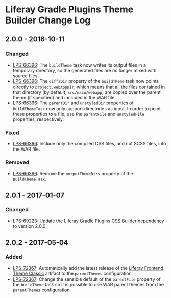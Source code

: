 # Liferay Gradle Plugins Theme Builder Change Log

## 2.0.0 - 2016-10-11

### Changed
- [LPS-66396]: The `buildTheme` task now writes its output files in a temporary
directory, so the generated files are no longer mixed with source files.
- [LPS-66396]: The `diffsDir` property of the `buildTheme` task now points
directly to `project.webAppDir`, which means that all the files contained in
that directory (by default, `src/main/webapp`) are copied over the parent theme
(if specified) and included in the WAR file.
- [LPS-66396]: The `parentDir` and `unstyledDir` properties of `BuildThemeTask`
now only support directories as input. In order to point these properties to a
file, use the `parentFile` and `unstyledFile` properties, respectively.

### Fixed
- [LPS-66396]: Include only the compiled CSS files, and not SCSS files, into
the WAR file.

### Removed
- [LPS-66396]: Remove the `outputThemeDirs` property of the `BuildThemeTask`.

## 2.0.1 - 2017-01-07

### Changed
- [LPS-69223]: Update the [Liferay Gradle Plugins CSS Builder] dependency to
version 2.0.0.

## 2.0.2 - 2017-05-04

### Added
- [LPS-72367]: Automatically add the latest release of the
[Liferay Frontend Theme Classic] artifact to the `parentThemes` configuration.
- [LPS-72367]: Change the sensible default of the `parentFile` property of the
`buildTheme` task so it is possible to use WAR parent themes from the
`parentThemes` configuration.

[LPS-66396]: https://issues.liferay.com/browse/LPS-66396
[LPS-69223]: https://issues.liferay.com/browse/LPS-69223
[LPS-72367]: https://issues.liferay.com/browse/LPS-72367
[Liferay Frontend Theme Classic]: https://github.com/liferay/liferay-portal/tree/master/modules/apps/foundation/frontend-theme/frontend-theme-classic
[Liferay Gradle Plugins CSS Builder]: https://github.com/liferay/liferay-portal/tree/master/modules/sdk/gradle-plugins-css-builder